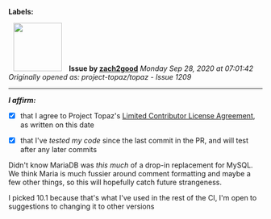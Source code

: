 **Labels:**



<a href="https://github.com/zach2good"><img src="https://avatars3.githubusercontent.com/u/1389729?v=4" width="96" height="96" hspace="10"></img></a> **Issue by [zach2good](https://github.com/zach2good)**
_Monday Sep 28, 2020 at 07:01:42_
_Originally opened as: project-topaz/topaz - Issue 1209_

----

<!-- place 'x' mark between square [] brackets to affirm: -->
**_I affirm:_**
- [x] that I agree to Project Topaz's [Limited Contributor License Agreement](http://project-topaz.com/blob/release/CONTRIBUTOR_AGREEMENT.md), as written on this date
- [x] that I've _tested my code_ since the last commit in the PR, and will test after any later commits

Didn't know MariaDB was _this much_ of a drop-in replacement for MySQL. We think Maria is much fussier around comment formatting and maybe a few other things, so this will hopefully catch future strangeness.

I picked 10.1 because that's what I've used in the rest of the CI, I'm open to suggestions to changing it to other versions
